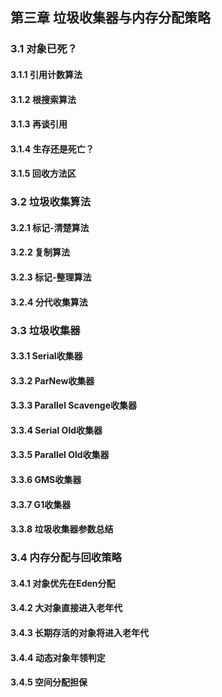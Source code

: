 ## 第三章 垃圾收集器与内存分配策略

### 3.1 对象已死？

#### 3.1.1 引用计数算法
#### 3.1.2 根搜索算法
#### 3.1.3 再谈引用
#### 3.1.4 生存还是死亡？
#### 3.1.5 回收方法区

### 3.2 垃圾收集算法

#### 3.2.1 标记-清楚算法
#### 3.2.2 复制算法
#### 3.2.3 标记-整理算法
#### 3.2.4 分代收集算法

### 3.3 垃圾收集器

#### 3.3.1 Serial收集器
#### 3.3.2 ParNew收集器
#### 3.3.3 Parallel Scavenge收集器
#### 3.3.4 Serial Old收集器
#### 3.3.5 Parallel Old收集器
#### 3.3.6 GMS收集器
#### 3.3.7 G1收集器
#### 3.3.8 垃圾收集器参数总结

### 3.4 内存分配与回收策略

#### 3.4.1 对象优先在Eden分配
#### 3.4.2 大对象直接进入老年代
#### 3.4.3 长期存活的对象将进入老年代
#### 3.4.4 动态对象年领判定
#### 3.4.5 空间分配担保